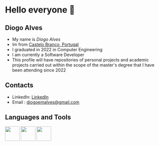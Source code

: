 # Hello everyone 👋

## Diogo Alves


- My name is  *Diogo Alves* 
- Im from [Castelo Branco, Portugal](https://www.google.com/maps/place/Castelo+Branco,+Portugal/data=!4m2!3m1!1s0xd3d5e6db147ce29:0x500ebbde49099c0?sa=X&ved=2ahUKEwj9mKez6bv4AhXIAewKHdYwCxAQ8gF6BAgKEAE)
- I graduated in 2022 in Computer Engineering
- I am currently a Software Developer
- This profile will have repositories of personal projects and academic projects carried out within the scope of the master's degree that I have been attending since 2022

## Contacts
- LinkedIn: [LinkedIn](https://www.linkedin.com/in/diogoemalves/)
- Email : diogoemalves@gmail.com

## Languages and Tools

[<img src="https://upload.wikimedia.org/wikipedia/commons/thumb/c/c3/Python-logo-notext.svg/1200px-Python-logo-notext.svg.png" style="width: 48px"></img>](https://www.python.org/)
[<img src="https://d3njjcbhbojbot.cloudfront.net/api/utilities/v1/imageproxy/https://coursera-course-photos.s3.amazonaws.com/0a/8cd7f1b14344618b75142593bc7af8/JavaCupLogo800x800.png?auto=format%2Ccompress&dpr=1" style="width: 48px"></img>](https://www.java.com/en/)
[<img src="https://www.logolynx.com/images/logolynx/73/73dcca5b2435a4fc91983ab4170cd695.png" style="width: 48px"></img>](https://en.wikipedia.org/wiki/SQL)

